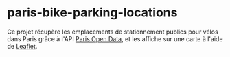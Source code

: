 # paris-bike-parking-locations

Ce projet récupère les emplacements de stationnement publics pour vélos dans Paris grâce à l'API [Paris Open Data](https://opendata.paris.fr), et les affiche sur une carte à l'aide de [Leaflet](https://leafletjs.com).
